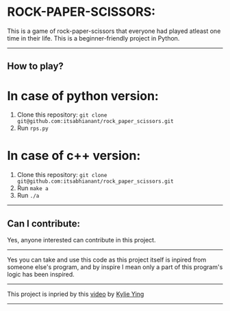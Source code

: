 # ROCK-PAPER-SCISSORS:

This is a game of rock-paper-scissors that everyone had played atleast one time in their life. This is a beginner-friendly project in Python.

---

## How to play?
# In case of python version:
1. Clone this repository: ```git clone git@github.com:itsabhianant/rock_paper_scissors.git```
2. Run ```rps.py```

# In case of c++ version:

1. Clone this repository: ```git clone git@github.com:itsabhianant/rock_paper_scissors.git```
2. Run  ```make a```
3. Run ```./a```
---

## Can I contribute:

Yes, anyone interested can contribute in this project.

---
Yes you can take and use this code as this project itself is inpired from someone else's program, and by inspire I mean only a part of this program's logic has been inspired.

---

This project is inpried by this [video](https://www.youtube.com/watch?v=8ext9G7xspg) by [Kylie Ying](https://www.youtube.com/channel/UCKMjvg6fB6WS5WrPtbV4F5g)

---

